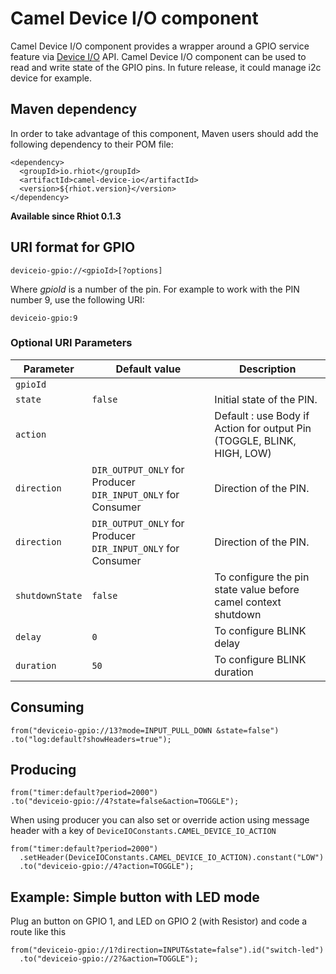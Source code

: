 # Camel Device I/O component

Camel Device I/O component provides a wrapper around a GPIO service feature via [Device I/O](http://openjdk.java.net/projects/dio/) API. Camel Device I/O component can be used to read and write state of the GPIO pins. In future release, it could manage i2c device for example.

## Maven dependency

In order to take advantage of this component, Maven users should add the following dependency to their POM file:

    <dependency>
      <groupId>io.rhiot</groupId>
      <artifactId>camel-device-io</artifactId>
      <version>${rhiot.version}</version>
    </dependency>

**Available since Rhiot 0.1.3**


## URI format for GPIO

    deviceio-gpio://<gpioId>[?options]

Where *gpioId* is a number of the pin. For example to work with the PIN number 9, use the following URI:

    deviceio-gpio:9


### Optional URI Parameters

| Parameter      | Default value      | Description          |
|----------------|--------------------|----------------------|
| `gpioId`       |                    |                               |
| `state`        |    `false`         | Initial state of the PIN.     |
| `action`       |               | Default : use Body if Action for output Pin (TOGGLE, BLINK, HIGH, LOW)|
| `direction`        |    `DIR_OUTPUT_ONLY` for Producer    `DIR_INPUT_ONLY` for Consumer      | Direction of the PIN.     |
| `direction`        |    `DIR_OUTPUT_ONLY` for Producer    `DIR_INPUT_ONLY` for Consumer      | Direction of the PIN.     |
| `shutdownState`        | `false`                       | To configure the pin state value before camel context shutdown        |
| `delay`        | `0`                       | To configure BLINK delay        |
| `duration`     | `50`                      | To configure BLINK duration        |




## Consuming

    from("deviceio-gpio://13?mode=INPUT_PULL_DOWN &state=false")
    .to("log:default?showHeaders=true");

## Producing

    from("timer:default?period=2000")
    .to("deviceio-gpio://4?state=false&action=TOGGLE");

When using producer you can also set or override action using message header with a key of `DeviceIOConstants.CAMEL_DEVICE_IO_ACTION`

    from("timer:default?period=2000")
      .setHeader(DeviceIOConstants.CAMEL_DEVICE_IO_ACTION).constant("LOW")
      .to("deviceio-gpio://4?action=TOGGLE");

## Example: Simple button with LED mode

Plug an button on GPIO 1, and LED on GPIO 2 (with Resistor) and code a route like this

    from("deviceio-gpio://1?direction=INPUT&state=false").id("switch-led")
      .to("deviceio-gpio://2?&action=TOGGLE");
